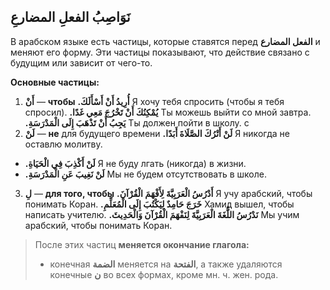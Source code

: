 ﻿نَوَاصِبُ الفعلِ المضارعِ
---

В арабском языке есть частицы, которые ставятся перед **الفعل المضارع** и меняют его форму. Эти частицы показывают, что
действие связано с будущим или зависит от чего-то.

**Основные частицы:**

1. **أَنْ** — **чтобы**
   **.أُرِيدُ أَنْ أَسْأَلَكَ**
   Я хочу тебя спросить (чтобы я тебя спросил).
   **.يُمْكِنُكَ أَنْ تَخْرُجَ مَعِي غَدًا**
   Ты можешь выйти со мной завтра.
   **.يَجِبُ أَنْ تَذْهَبَ إِلَى الْمَدْرَسَةِ**
   Ты должен пойти в школу.
        с
2. **لَنْ** — **не** для будущего времени
   **.لَنْ أَتْرُكَ الصَّلَاةَ أَبَدًا**
   Я никогда не оставлю молитву.

- **.لَنْ أَكْذِبَ فِي الْحَيَاةِ**
  Я не буду лгать (никогда) в жизни.
- **.لَنْ نَغِيبَ عَنِ الْمَدْرَسَةِ**
  Мы не будем отсутствовать в школе.

3. **لِ** — **для того, чтобы**
   **.أَدْرُسُ الْعَرَبِيَّةَ لِأَفْهَمَ الْقُرْآنَ**
   Я учу арабский, чтобы понимать Коран.
   **.خَرَجَ حَامِدٌ لِيَكْتُبَ إِلَى الْمُعَلِّمِ**
   Хамид вышел, чтобы написать учителю.
   **.نَدْرُسُ اللُّغَةَ الْعَرَبِيَّةَ لِنَفْهَمَ الْقُرْآنَ وَالْحَدِيثَ**
   Мы учим арабский, чтобы понимать Коран.

> После этих частиц **меняется окончание глагола:**
> - конечная  **الضمة** меняется на **الفتحة**, а также удаляются конечные **ن** во всех формах, кроме мн. ч. жен. рода.

    

